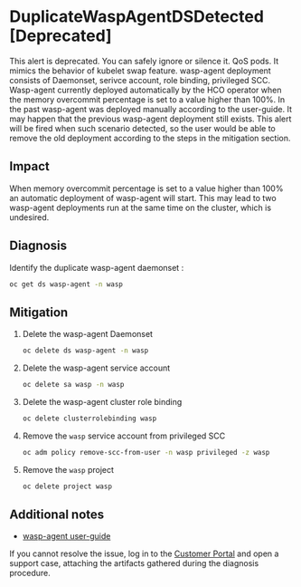 # DuplicateWaspAgentDSDetected [Deprecated]

This alert is deprecated. You can safely ignore or silence it.
QoS pods.
It mimics the behavior of kubelet swap feature.
wasp-agent deployment consists of Daemonset, serivce account,
role binding, privileged SCC. Wasp-agent currently deployed automatically
by the HCO operator when the memory overcommit percentage is set to a
value higher than 100%. In the past wasp-agent was deployed manually
according to the user-guide. It may happen that the previous wasp-agent
deployment still exists. This alert will be fired when such scenario
detected, so the user would be able to remove the old deployment
according to the steps in the mitigation section.

## Impact
When memory overcommit percentage is set to a value higher than 100% an
automatic deployment of wasp-agent will start. This may lead to two
wasp-agent deployments run at the same time on the cluster, which is undesired.

## Diagnosis
Identify the duplicate wasp-agent daemonset :
   ```bash
   oc get ds wasp-agent -n wasp
   ```

## Mitigation

1. Delete the wasp-agent Daemonset
   ```bash
   oc delete ds wasp-agent -n wasp
   ```
2. Delete the wasp-agent service account
   ```bash
   oc delete sa wasp -n wasp
   ```
3. Delete the wasp-agent cluster role binding
   ```bash
   oc delete clusterrolebinding wasp
   ```
4. Remove the `wasp` service account from privileged SCC
   ```bash
   oc adm policy remove-scc-from-user -n wasp privileged -z wasp
   ```
5. Remove the `wasp` project
   ```bash
   oc delete project wasp
   ```


## Additional notes
* [wasp-agent user-guide](https://docs.redhat.com/en/documentation/openshift_container_platform/4.18/html-single/virtualization/index#virt-configuring-higher-vm-workload-density)

If you cannot resolve the issue, log in to the
[Customer Portal](https://access.redhat.com) and open a support case,
attaching the artifacts gathered during the diagnosis procedure.
